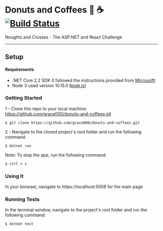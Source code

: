 # Donuts and Coffees  🍩 ☕️ [![Build Status]()]()

Noughts and Crosses - The ASP.NET and React Challenge 

-----

## Setup

#### Requirements
- .NET Core 2.2 SDK (I followed the instructions provided from [Microsoft](https://dotnet.microsoft.com/download))
- Node (I used version 10.15.0 [Node.js](https://nodejs.org/en/download/))

### Getting Started
1 - Clone this repo to your local machine: https://github.com/grace000/donuts-and-coffees.git
```
$ git clone https://github.com/grace000/donuts-and-coffees.git

```
2 - Navigate to the cloned project's root folder and run the following command:
 
```
$ dotnet run
```

Note: To stop the app, run the following command:
 
```
$ ctrl + c
```
 
### Using It
 
In your browser, navigate to https://localhost:5008 for the main page 
 
 
### Running Tests
In the terminal window, navigate to the project's root folder and run the following command:
```
$ dotnet test
```
 
